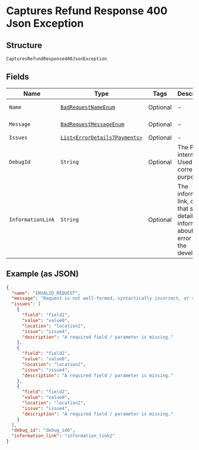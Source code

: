 
# Captures Refund Response 400 Json Exception

## Structure

`CapturesRefundResponse400JsonException`

## Fields

| Name | Type | Tags | Description | Getter | Setter |
|  --- | --- | --- | --- | --- | --- |
| `Name` | [`BadRequestNameEnum`](../../doc/models/bad-request-name-enum.md) | Optional | - | BadRequestNameEnum getName() | setName(BadRequestNameEnum name) |
| `Message` | [`BadRequestMessageEnum`](../../doc/models/bad-request-message-enum.md) | Optional | - | BadRequestMessageEnum getMessageField() | setMessageField(BadRequestMessageEnum messageField) |
| `Issues` | [`List<ErrorDetails7Payments>`](../../doc/models/error-details-7-payments.md) | Optional | - | List<ErrorDetails7Payments> getIssues() | setIssues(List<ErrorDetails7Payments> issues) |
| `DebugId` | `String` | Optional | The PayPal internal ID. Used for correlation purposes. | String getDebugId() | setDebugId(String debugId) |
| `InformationLink` | `String` | Optional | The information link, or URI, that shows detailed information about this error for the developer. | String getInformationLink() | setInformationLink(String informationLink) |

## Example (as JSON)

```json
{
  "name": "INVALID_REQUEST",
  "message": "Request is not well-formed, syntactically incorrect, or violates schema.",
  "issues": [
    {
      "field": "field2",
      "value": "value0",
      "location": "location2",
      "issue": "issue4",
      "description": "A required field / parameter is missing."
    },
    {
      "field": "field2",
      "value": "value0",
      "location": "location2",
      "issue": "issue4",
      "description": "A required field / parameter is missing."
    },
    {
      "field": "field2",
      "value": "value0",
      "location": "location2",
      "issue": "issue4",
      "description": "A required field / parameter is missing."
    }
  ],
  "debug_id": "debug_id6",
  "information_link": "information_link2"
}
```

